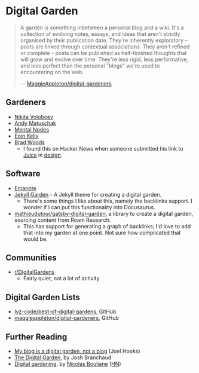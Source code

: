 ---
---

# Digital Garden

> A garden is something inbetween a personal blog and a wiki. It's a collection
> of evolving notes, essays, and ideas that aren't strictly organised by their
> publication date. They're inherently exploratory – posts are linked through
> contextual associations. They aren't refined or complete - posts can be
> published as half-finished thoughts that will grow and evolve over time.
> They're less rigid, less performative, and less perfect than the personal
> "blogs" we're used to encountering on the web.
>
> --
> [MaggieAppleton/digital-gardeners](https://github.com/maggieappleton/digital-gardeners)

## Gardeners

- [Nikita Voloboev](https://wiki.nikiv.dev/)
- [Andy Matuschak](https://notes.andymatuschak.org/)
- [Mental Nodes](https://www.mentalnodes.com/a-gardening-guide-for-your-mind)
- [Eoin Kelly](https://github.com/eoinkelly/notes)
- [Brad Woods](https://garden.bradwoods.io/)
  - I found this on Hacker News when someone submitted his link to
    [Juice](https://garden.bradwoods.io/notes/design/juice) in
    [design](design/index.md).

## Software

- [Emanote](https://github.com/srid/emanote)
- [Jekyll Garden](https://github.com/Jekyll-Garden/jekyll-garden.github.io) - A
  Jekyll theme for creating a digital garden.
  - There's some things I like about this, namely the backlinks support. I
    wonder if I can put this functionality into Docusaurus.
- [mathieudutour/gatsby-digital-garden](https://github.com/mathieudutour/gatsby-digital-garden),
  a library to create a digital garden, sourcing content from Roam Research.
  - This has support for generating a graph of backlinks; I'd love to add that
    into my garden at one point. Not sure how complicated that would be.

## Communities

- [r/DigitalGardens](https://www.reddit.com/r/DigitalGardens/)
  - Fairly quiet, not a lot of activity

## Digital Garden Lists

- [lyz-code/best-of-digital-gardens](https://github.com/lyz-code/best-of-digital-gardens),
  GitHub
- [maggieappleton/digital-gardeners](https://github.com/maggieappleton/digital-gardeners),
  GitHub

## Further Reading

- [My blog is a digital garden, not a blog](https://joelhooks.com/digital-garden)
  (Joel Hooks)
- [The Digital Garden](https://dev.to/jbranchaud/the-digital-garden-l10), by
  Josh Branchaud
- [Digital gardening](https://nicolasbouliane.com/blog/digital-gardening), by
  [Nicolas Bouliane](https://nicolasbouliane.com/)
  ([HN](https://news.ycombinator.com/item?id=33213753))
